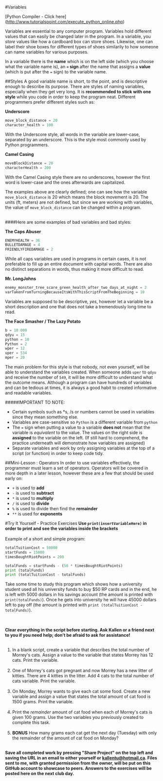 #Variables

[Python Compiler - Click here] (http://www.tutorialspoint.com/execute_python_online.php)

Variables are essential to any computer program. Variables hold different values that can easily be changed later in the program. In a variable, you _store_ values like how a cardboard box can store shoes. Likewise, one can label their shoe boxes for different types of shoes similarily to how someone can name variables for various purposes.

In a variable there is the __name__ which is on the left side (which you choose what the variable name is), an __```=``` sign__ after the name that assigns a __value__ (which is put after the ```=``` sign) to the variable name.

##Styles
A good variable name is short, to the point, and is descriptive enough to describe its purpose. There are styles of naming variables, especially when they get very long. It is __recommended to stick with one style__ while you code in order to keep the program neat.
Different programmers prefer different styles such as:

__Underscore__
```py
move_block_distance = 20
character_health = 100
```
With the Underscore style, all words in the variable are lower-case, separated by an underscore. This is the style most commonly used by Python programmers.

__Camel Casing__
```py
moveBlockDistance = 20
characterHealth = 200
```
With the Camel Casing style there are no underscores, however the first word is lower-case and the ones afterwards are capitalized.

The examples above are clearly defined; one can see how the variable ```move_block_distance``` is 20 which means the block movement is 20. The units (ft, meters) are not defined, but since we are working with variables, the value of ```move_block_distance``` can be changed within a program.
<br><br>

####Here are some examples of bad variables and bad styles:

__The Caps Abuser__
```py
ENEMYHEALTH = 36
BULLETDAMAGE = 4
FRIENDLYFIREDAMAGE = 2
```
While all caps variables are used in programs in certain cases, it is not preferable to fill up an entire document with capital words. There are also no distinct separations in words, thus making it more difficult to read.

__Mr. LongJohns__
```py
enemy_monster_tree_scare_green_health_after_two_days_at_night = 2
varTakenFromTurningBecauseItsWithThisScriptFromTheBeginning = 10
```
Variables are supposed to be descriptive, _yes_, however let a variable be a short description and one that does not take a tremendously long time to read.

__The Face Smasher / The Lazy Potato__
```py
b = 10 000
qdyu = 15
python = 10
Python = 2
wper = 12
uper = 534
mper = 20
```
The main problem for this style is that nobody, not even yourself, will be able to understand the variables created. When someone adds ```uper``` to ```qdyu``` and receive the number of ```549```, it will be more difficult to understand what the outcome means. Although a program can have hundreds of variables and can be tedious at times, it is always a good habit to created informative and readable variables.

#####IMPORTANT TO NOTE: 
* Certain symbols such as *s, /s or numbers cannot be used in variables since they mean something else.
* Variables are case-sensitive so ```Python``` is a different variable from ```python```
* The ```=``` sign when putting a value to a variable __does not__ mean that the variable is _equivalent_ to the value. The values on the right side is __assigned__ to the variable on the left. (If still hard to comprehend, the practice underneath will demonstrate how variables are assigned)
* Separate variables and work by only assigning variables at the top of a script (or function) in order to keep code tidy.

##Mini-Lesson : Operators
In order to use variables effectively, the programmer must learn a set of operators. Operators will be covered in more depth in a later lesson, however these are a few that should be used early on:
* ```+``` is used to __add__
* ```-``` is used to __subtract__
* ```*``` is used to __multiply__
* ```/``` is used to __divide__
* ```%``` is used to divide then find the __remainder__
* ```**``` is used for __exponents__

#Try It Yourself - Practice Exercises
__Use ```print(insertVariableHere)``` in order to print and see the variables inside the brackets__<br><br>
Example of a short and simple program:
```py
totalTuitionCost = 50000
startFunds = 15000
timesBoughtRiotPoints = 200

totalFunds = startFunds - (50 * timesBoughtRiotPoints)
print (totalFunds)
print (totalTuitionCost - totalFunds)
```
Take some time to study this program which shows how a university student used all his university funds to buy $50 RP cards and in the end, he is left with 5000 dollars in his savings account (the amount is printed with ```print(totalFunds)```). Once he gets into university he will have 45000 dollars left to pay off (the amount is printed with ```print (totalTuitionCost - totalFunds)```).<br><br><br>

__Clear everything in the script before starting. Ask Kallen or a friend next to you if you need help; don't be afraid to ask for assistance!__<br><br>


1. In a blank script, create a variable that describes the total number of Morrey's cats. Assign a value to the variable that states Morrey has 12 cats. Print the variable.<br><br>
2. One of Morrey's cats got pregnant and now Morrey has a new litter of kitties. There are 4 kitties in the litter. Add 4 cats to the total number of cats variable. Print the variable.<br><br>
3. On Monday, Morrey wants to give each cat some food. Create a new variable and assign a value that states the total amount of cat food is 1500 grams. Print the variable.<br><br>
4. Print the _remainder_ amount of cat food when each of Morrey's cats is given 100 grams. Use the two variables you previously created to complete this task.<br><br>
5. __BONUS__ How many grams each cat get the next day (Tuesday) with only the remainder of the amount of cat food on Monday?<br><br>

__Save all completed work by pressing "Share Project" on the top left and saving the URL in an email to either yourself or kallentu@hotmail.ca. Files sent to me, with granted permission from the owner, will be put on this GitHub account to showcase to peers.
Answers to the exercises will be posted here on the next club day.__
